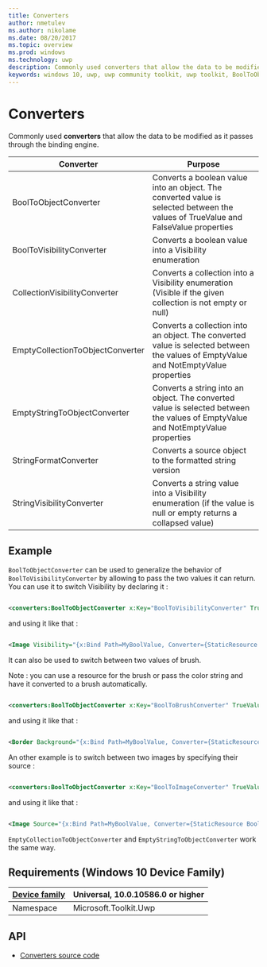 ```yaml
---
title: Converters
author: nmetulev
ms.author: nikolame
ms.date: 08/20/2017
ms.topic: overview
ms.prod: windows
ms.technology: uwp
description: Commonly used converters that allow the data to be modified as it passes through the binding engine.
keywords: windows 10, uwp, uwp community toolkit, uwp toolkit, BoolToObjectConverter, BoolToVisibilityConverter, CollectionVisibilityConverter, EmptyCollectionToObjectConverter, EmptyStringToObjectConverter, StringFormatConverter, StringVisibilityConverter
---
```


# Converters

Commonly used **converters** that allow the data to be modified as it passes through the binding engine.

| Converter | Purpose |
| --- | --- |
|BoolToObjectConverter | Converts a boolean value into an object. The converted value is selected between the values of TrueValue and FalseValue properties |
|BoolToVisibilityConverter | Converts a boolean value into a Visibility enumeration |
|CollectionVisibilityConverter | Converts a collection into a Visibility enumeration (Visible if the given collection is not empty or null) |
|EmptyCollectionToObjectConverter | Converts a collection into an object. The converted value is selected between the values of EmptyValue and NotEmptyValue properties |
|EmptyStringToObjectConverter | Converts a string into an object. The converted value is selected between the values of EmptyValue and NotEmptyValue properties |
|StringFormatConverter | Converts a source object to the formatted string version |
|StringVisibilityConverter | Converts a string value into a Visibility enumeration (if the value is null or empty returns a collapsed value) |

## Example
`BoolToObjectConverter` can be used to generalize the behavior of `BoolToVisibilityConverter` by allowing to pass the two values it can return.
You can use it to switch Visibility by declaring it :

```xml

<converters:BoolToObjectConverter x:Key="BoolToVisibilityConverter" TrueValue="Visible" FalseValue="Collapsed"/>

```

and using it like that :

```xml

<Image Visibility="{x:Bind Path=MyBoolValue, Converter={StaticResource BoolToVisibilityConverter}}" />

```

It can also be used to switch between two values of brush.

Note : you can use a resource for the brush or pass the color string and have it converted to a brush automatically.

```xml

<converters:BoolToObjectConverter x:Key="BoolToBrushConverter" TrueValue="Green" FalseValue="{StaticResource NopeBrush}" />

```

and using it like that :

```xml

<Border Background="{x:Bind Path=MyBoolValue, Converter={StaticResource BoolToBrushConverter}}" />

```

An other example is to switch between two images by specifying their source :

```xml

<converters:BoolToObjectConverter x:Key="BoolToImageConverter" TrueValue="ms-appx:///Assets/Yes.png" FalseValue="ms-appx:///Assets/No.png" />

```

and using it like that :

```xml

<Image Source="{x:Bind Path=MyBoolValue, Converter={StaticResource BoolToImageConverter}}" />

```

`EmptyCollectionToObjectConverter` and `EmptyStringToObjectConverter` work the same way.

## Requirements (Windows 10 Device Family)

| [Device family](http://go.microsoft.com/fwlink/p/?LinkID=526370) | Universal, 10.0.10586.0 or higher |
| --- | --- |
| Namespace | Microsoft.Toolkit.Uwp |

## API

* [Converters source code](https://github.com/Microsoft/UWPCommunityToolkit/tree/master/Microsoft.Toolkit.Uwp.UI/Converters)


